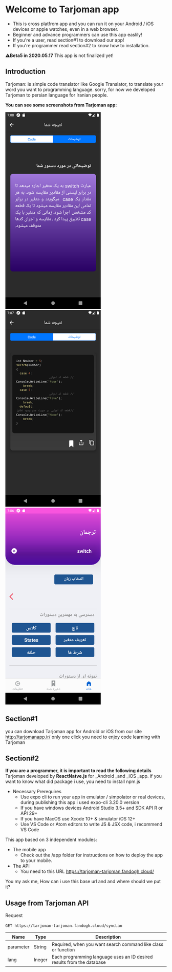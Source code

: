 # Welcome to Tarjoman app
* This is cross platfrom app and you can run it on your Android / iOS devices or apple watches, even in a web browser.
* Beginner and advance programmers can use this app easlily!
* If you're a user, read section#1 to download our app!
* If you're programmer read section#2 to know how to installation.

⚠️**Beta5 in 2020.05.17** This app is not finalized yet! 
##  Introduction
Tarjoman: is simple code translator like Google Translator, to translate your word you want to programming language.
sorry, for now we developed Tarjoman to persian language for Iranian people.

**You can see some screenshots from Tarjoman app:**

![TarjomanHomeScreen](https://github.com/AlirezaSoltaniNeshan/Tarjomanapp/blob/master/images/TarjomanCodeDescription.png)
![TarjomanCodeScreen](https://github.com/AlirezaSoltaniNeshan/Tarjomanapp/blob/master/images/TarjomanCodepage.png)
![description](https://github.com/AlirezaSoltaniNeshan/Tarjomanapp/blob/master/images/TarjomanHomePage.png)
## Section#1
you can download Tarjoman app for Android or iOS from our site 
http://tarjomanapp.ir/
only one click you need to enjoy code learning with Tarjoman

## Section#2
**If you are a programmer, it is important to read the following details**
Tarjoman developed by **ReactNatve.js** for _Android _and _iOS _app. if you want to know what did package i use, you need to install npm.js

* Necessary Prerequires 
   * Use expo cli to run your app in emulator / simpolator or real devices, during publishing this app i used expo-cli 3.20.0 version
   * If you have windows devices Android Studio 3.5+ and SDK API R or API 29+
   * If you have MacOS use Xcode 10+ & simulator iOS 12+
   * Use VS Code or Atom editors to write JS & JSX code, i recommend VS Code

This app based on 3 independent modules:
* The mobile app
   * Check out the /app folder for instructions on how to deploy the app to your mobile.
* The API 
   * You need to this URL https://tarjoman-tarjoman.fandogh.cloud/

You my ask me, How can i use this base url and and where should we put it?

## Usage from Tarjoman API

Request

`GET https://tarjoman-tarjoman.fandogh.cloud/syncLan`

| Name | Type | Description                                                                     |
|------|------|---------------------------------------------------------------------------------|
|parameter| String |Required, when you want search command like class or function               |
|lang| Ineger |Each programming language uses an ID desired results from the database           |
